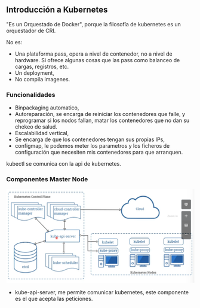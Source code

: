 ## Introducción a Kubernetes
"Es un Orquestado de Docker", porque la filosofía de kubernetes es un orquestador de CRI.<br>

No es:
+ Una plataforma pass, opera a nivel de contenedor, no a nivel de hardware. Si ofrece algunas cosas que las pass como balanceo de cargas, registros, etc.
+ Un deployment,
+ No compila imagenes.

### Funcionalidades

+ Binpackaging automatico, 
+ Autoreparación, se encarga de reiniciar los contenedores que falle, y reprogramar si los nodos fallan, matar los contenedores que no dan su chekeo de salud.
+ Escalabilidad vertical, 
+ Se encarga de que los contenedores tengan sus propias IPs,
+ configmap, le podemos meter los parametros y los ficheros de configuración que necesiten mis contenedores para que arranquen.

kubectl se comunica con la api de kubernetes.

### Componentes Master Node
![alt text](img/image-10.png)

+ kube-api-server, me permite comunicar kubernetes, este componente es el que acepta las peticiones.


